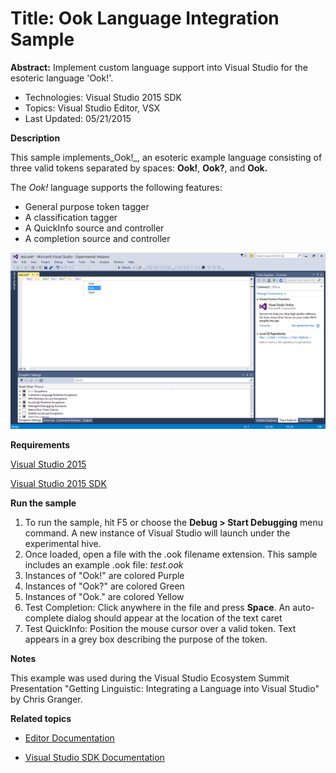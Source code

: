 # Title: Ook Language Integration Sample
**Abstract:** Implement custom language support into Visual Studio for the
esoteric language 'Ook!'.

* Technologies: Visual Studio 2015 SDK
* Topics: Visual Studio Editor, VSX
* Last Updated: 05/21/2015

**Description**

This sample implements_Ook!_, an esoteric example language consisting of three
valid tokens separated by spaces: **Ook!**, **Ook?**, and **Ook.**

The _Ook!_ language supports the following features:

  * General purpose token tagger 
  * A classification tagger 
  * A QuickInfo source and controller 
  * A completion source and controller 

![image](Example.OokLanguage.png)

**Requirements**

[ Visual Studio 2015 ](http://www.microsoft.com/visualstudio/en-us/try/default.mspx#download)

[ Visual Studio 2015 SDK ](https://www.visualstudio.com/en-us/downloads/visual-studio-2015-downloads-vs.aspx)



**Run the sample**

  1. To run the sample, hit F5 or choose the **Debug &gt; Start Debugging** menu command. A new instance of Visual Studio will launch under the experimental hive. 
  2. Once loaded, open a file with the .ook filename extension. This sample includes an example .ook file: _test.ook_
  3. Instances of "Ook!" are colored Purple 
  4. Instances of "Ook?" are colored Green 
  5. Instances of "Ook." are colored Yellow 
  6. Test Completion: Click anywhere in the file and press **Space**. An auto-complete dialog should appear at the location of the text caret 
  7. Test QuickInfo: Position the mouse cursor over a valid token. Text appears in a grey box describing the purpose of the token. 



**Notes**

This example was used during the Visual Studio Ecosystem Summit Presentation
"Getting Linguistic: Integrating a Language into Visual Studio" by Chris
Granger.



**Related topics**

* [ Editor Documentation ](https://msdn.microsoft.com/en-us/library/dd885118(v=vs.140).aspx)

* [ Visual Studio SDK Documentation ](https://msdn.microsoft.com/en-us/library/bb166441(v=vs.140).aspx)



